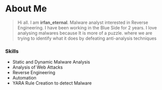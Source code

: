 # About Me




> Hi all. I am **irfan_eternal**. Malware analyst interested in Reverse Engineering. I have been working in the Blue Side for 2 years. I love analysing malwares because It is more of a puzzle. where we are trying to  identify what it does by defeating anti-analysis techniques 



### Skills

*  Static and Dynamic Malware Analysis
*  Analysis of Web Attacks
*  Reverse Engineering
*  Automation
*  YARA Rule Creation to detect Malware 

